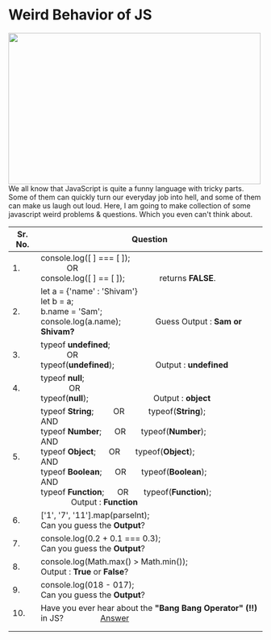 # Weird Behavior of JS
<img src="https://i.ytimg.com/vi/F08X6uEifFU/maxresdefault.jpg" height="300px" width="500px" style="margin: 0 auto!important;">
We all know that JavaScript is quite a funny language with tricky parts. Some of them can quickly turn our everyday job into hell, and some of them can make us laugh out loud. Here, I am going to make collection of some javascript weird problems &amp; questions. Which you even can't think about.

<table>
  <thead><tr><th>Sr. No.</th><th>Question</th></tr></thead>
  <tbody>
    <tr><td>1.</td><td>console.log([ ] === [ ]);
      <br/>&nbsp;&nbsp;&nbsp;&nbsp;&nbsp;&nbsp;&nbsp;&nbsp;&nbsp;&nbsp;&nbsp;&nbsp;OR<br/>
      console.log([ ] == [ ]);&nbsp;&nbsp;&nbsp;&nbsp;&nbsp;&nbsp;&nbsp;&nbsp;&nbsp;&nbsp;&nbsp;&nbsp;&nbsp;&nbsp;&nbsp;
      returns <b>FALSE</b>.</td></tr>
    <tr><td>2.</td><td>let a = {'name' : 'Shivam'}<br/>
      let b = a;<br/>
      b.name = 'Sam';<br/>
      console.log(a.name);&nbsp;&nbsp;&nbsp;&nbsp;&nbsp;&nbsp;&nbsp;&nbsp;&nbsp;&nbsp;&nbsp;&nbsp;&nbsp;&nbsp;&nbsp;
      Guess Output : <b>Sam or Shivam?</b>
      </td></tr>
    <tr><td>3. </td><td>typeof <b>undefined</b>;
      <br/>&nbsp;&nbsp;&nbsp;&nbsp;&nbsp;&nbsp;&nbsp;&nbsp;&nbsp;&nbsp;&nbsp;&nbsp;OR<br/>typeof(<b>undefined</b>);
      &nbsp;&nbsp;&nbsp;&nbsp;&nbsp;&nbsp;&nbsp;&nbsp;&nbsp;&nbsp;&nbsp;&nbsp;&nbsp;&nbsp;&nbsp;&nbsp;&nbsp;
      Output : <b>undefined</b></td></tr>
    <tr><td>4. </td><td>typeof <b>null</b>;<br/>&nbsp;&nbsp;&nbsp;&nbsp;&nbsp;&nbsp;&nbsp;&nbsp;&nbsp;&nbsp;&nbsp;&nbsp;
      OR<br/>typeof(<b>null</b>);&nbsp;&nbsp;&nbsp;&nbsp;&nbsp;&nbsp;&nbsp;&nbsp;&nbsp;&nbsp;&nbsp;&nbsp;&nbsp;&nbsp;&nbsp;
      &nbsp;&nbsp;&nbsp;&nbsp;&nbsp;&nbsp;&nbsp;&nbsp;&nbsp;&nbsp;&nbsp;&nbsp;&nbsp;&nbsp;Output : <b>object</b></td></tr>
    <tr><td>5. </td>
      <td>typeof <b>String</b>;&nbsp;&nbsp;&nbsp;&nbsp;&nbsp;&nbsp;&nbsp;&nbsp;&nbsp;OR
        &nbsp;&nbsp;&nbsp;&nbsp;&nbsp;&nbsp;&nbsp;&nbsp;&nbsp;
      typeof(<b>String</b>);<br/>AND<br/>
      typeof <b>Number</b>;&nbsp;&nbsp;&nbsp;&nbsp;&nbsp;&nbsp;OR&nbsp;&nbsp;&nbsp;&nbsp;&nbsp;&nbsp;
      typeof(<b>Number</b>);<br/>AND<br/>
      typeof <b>Object</b>;&nbsp;&nbsp;&nbsp;&nbsp;&nbsp;&nbsp;OR&nbsp;&nbsp;&nbsp;&nbsp;&nbsp;&nbsp;
      typeof(<b>Object</b>);<br/>AND<br/>
      typeof <b>Boolean</b>;&nbsp;&nbsp;&nbsp;&nbsp;&nbsp;&nbsp;OR&nbsp;&nbsp;&nbsp;&nbsp;&nbsp;&nbsp;
      typeof(<b>Boolean</b>);<br/>AND<br/>
      typeof <b>Function</b>;&nbsp;&nbsp;&nbsp;&nbsp;&nbsp;&nbsp;OR&nbsp;&nbsp;&nbsp;&nbsp;&nbsp;&nbsp;
      typeof(<b>Function</b>);&nbsp;&nbsp;&nbsp;&nbsp;&nbsp;&nbsp;&nbsp;&nbsp;&nbsp;&nbsp;&nbsp;&nbsp;&nbsp;
      &nbsp;&nbsp;&nbsp;&nbsp;&nbsp;&nbsp;&nbsp;&nbsp;&nbsp;&nbsp;&nbsp;&nbsp;&nbsp;&nbsp;Output : <b>Function</b></td></tr>
    <tr><td>6. </td><td>['1', '7', '11'].map(parseInt);&nbsp;&nbsp;&nbsp;&nbsp;&nbsp;&nbsp;&nbsp;&nbsp;&nbsp;&nbsp;
      &nbsp;&nbsp;&nbsp;&nbsp;&nbsp;&nbsp;&nbsp;&nbsp;&nbsp;&nbsp;&nbsp;&nbsp;&nbsp;&nbsp;&nbsp;&nbsp;
      &nbsp;&nbsp;&nbsp;&nbsp;&nbsp;&nbsp;&nbsp;&nbsp;&nbsp;&nbsp;&nbsp;&nbsp;&nbsp;&nbsp;&nbsp;&nbsp;
      Can you guess the <b>Output</b>?</td></tr>
    <tr><td>7. </td><td>console.log(0.2 + 0.1 === 0.3);&nbsp;&nbsp;&nbsp;&nbsp;&nbsp;&nbsp;&nbsp;&nbsp;&nbsp;&nbsp;
      &nbsp;&nbsp;&nbsp;&nbsp;&nbsp;&nbsp;&nbsp;&nbsp;&nbsp;&nbsp;&nbsp;&nbsp;&nbsp;&nbsp;&nbsp;&nbsp;
      &nbsp;&nbsp;&nbsp;&nbsp;&nbsp;&nbsp;&nbsp;&nbsp;&nbsp;&nbsp;
      Can you guess the <b>Output</b>?</td></tr>
    <tr><td>8. </td><td>
      console.log(Math.max() > Math.min());&nbsp;&nbsp;&nbsp;&nbsp;&nbsp;&nbsp;&nbsp;&nbsp;&nbsp;&nbsp;&nbsp;&nbsp;
      &nbsp;&nbsp;&nbsp;&nbsp;&nbsp;&nbsp;&nbsp;&nbsp;&nbsp;&nbsp;&nbsp;&nbsp;&nbsp;&nbsp;&nbsp;&nbsp;&nbsp;&nbsp;&nbsp;
      Output : <b>True</b> or <b>False</b>?
      </td></tr>
    <tr><td>9. </td><td>
      console.log(018 - 017);&nbsp;&nbsp;&nbsp;&nbsp;&nbsp;&nbsp;&nbsp;&nbsp;&nbsp;&nbsp;&nbsp;&nbsp;&nbsp;&nbsp;&nbsp;&nbsp;
      &nbsp;&nbsp;&nbsp;&nbsp;&nbsp;&nbsp;&nbsp;&nbsp;&nbsp;&nbsp;&nbsp;&nbsp;&nbsp;&nbsp;&nbsp;&nbsp;&nbsp;&nbsp;&nbsp;
      &nbsp;&nbsp;&nbsp;&nbsp;&nbsp;&nbsp;&nbsp;&nbsp;&nbsp;&nbsp;&nbsp;&nbsp;&nbsp;
      Can you guess the <b>Output</b>?</td></tr>
    <tr><td>10. </td><td>
      Have you ever hear about the <b>"Bang Bang Operator" (!!)</b> in JS?
      &nbsp;&nbsp;&nbsp;&nbsp;&nbsp;&nbsp;&nbsp;&nbsp;&nbsp;&nbsp;&nbsp;&nbsp;&nbsp;&nbsp;&nbsp;
      <a href="https://medium.com/better-programming/javascript-bang-bang-i-shot-you-down-use-of-double-bangs-in-javascript-7c9d94446054" target="_blank">Answer</a></td></tr>
    <tr><td></td><td></td></tr>
    <tr><td></td><td></td></tr>
  </tbody>
</table>
